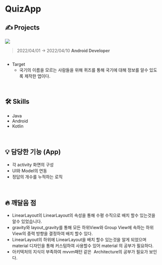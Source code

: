 # QuizApp

## ✍️ Projects
  <img src=https://user-images.githubusercontent.com/45085480/166191289-a5e33cc0-77a1-4ec1-ab99-11d6f62dcde0.png>


> 2022/04/01 -> 2022/04/10
> **Android Developer**


<div style="display: flex;">
  <img src="" alt=""/>
  <img src="" alt=""/>
</div>

- Target
    - 국기의 이름을 모르는 사람들을 위해 퀴즈를 통해 국기에 대해 정보를 알수 있도록 제작한 앱이다.

<br/>

## 🛠 Skills

- Java
- Android
- Kotlin

<br/>


## 💡 담당한 기능 (App)

- 각 activity 화면의 구성
- UI와 Model의 연동      
- 정답의 개수를 누적하는 로직

<br/>

## 🔥 깨달음 점

- LinearLayout의 LinearLayout의 속성을 통해 수평 수직으로 배치 할수 있는것을 알수 있었습니다. 
- gravity와 layout_gravity를 통해  모든 하위View와 Group View에 속하는 하위 View의 중력 방향을 결정하여 배치 할수 있다.
- LinearLayout의 하위에 LinearLayout을 배치 할수 있는것을 알게 되었으며 material 디자인을 통해 커스텀하여 사용할수 있어 material 의 공부가 필요하다.
- 아키텍처의 지식이 부족하여 mvvm패턴 같은  Architecture의 공부가 필요가 보인다. 

<br/>
<br/>

 
  
  
</details>
